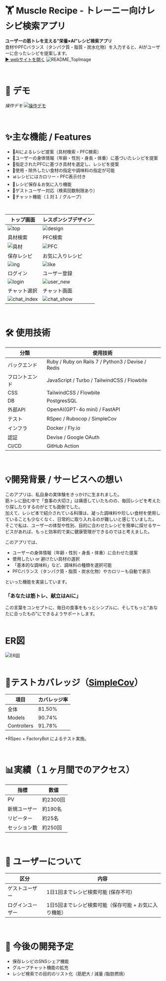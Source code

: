 # 🏋️ Muscle Recipe - トレーニー向けレシピ検索アプリ

**ユーザーの筋トレを支える”栄養×AI”レシピ検索アプリ**\
食材やPFCバランス（タンパク質・脂質・炭水化物）を入力すると、AIがユーザーに合ったレシピを提案します。\
[▶︎ webサイトを開く](https://www.muscle-recipe.com)
![README_TopImage](public/images/Muscle-Recipe.png)

<br/>

# 🎥 デモ

*操作デモ*
[![操作デモ](https://i.gyazo.com/bcefc44580282c7fbf931addbee51ef9.gif)](https://gyazo.com/bcefc44580282c7fbf931addbee51ef9)

<br/>

# ✨主な機能 / Features
- 🤖AIによるレシピ提案（具材検索・PFC検索）
- 👦ユーザーの身体情報（年齢・性別・身長・体重）に基づいたレシピを提案
- 🍗指定されたPFCに基づき具材を選定し、レシピを提案
- 🥕使用・除外したい食材の指定や調味料の指定が可能
- 📊レシピにはカロリー・PFC表示付き
- 🩷レシピ保存＆お気に入り機能
- 👤ゲストユーザー対応（検索回数制限あり）
- 💬チャット機能（１対１ / グループ）

<br/>

| トップ画面 | レスポンシブデザイン |
| --- | --- |
| ![top](public/images/README_images/top.png) | ![design](public/images/README_images/recipe_design.png) |
| 具材検索 | PFC検索 |
| ![具材](public/images/README_images/search_ing.png) | ![PFC](public/images/README_images/search_pfc.png) |
| 保存レシピ | お気に入りレシピ |
| ![ing](public/images/README_images/save_all.png)| ![like](public/images/README_images/save_like.png) |
| ログイン | ユーザー登録 |
| ![login](public/images/README_images/login.png) | ![user_new](public/images/README_images/user_new.png) |
| チャット選択 | チャット画面 |
| ![chat_index](public/images/README_images/chat_index.png) | ![chat_show](public/images/README_images/chat_show.png) |

<br/>

# 🛠 使用技術

| 分類      | 使用技術                                             |
| ------- | ------------------------------------------------ |
| バックエンド  | Ruby / Ruby on Rails 7 / Python3 / Devise / Redis | 
| フロントエンド | JavaScript / Turbo / TailwindCSS / Flowbite |
| CSS           | TailwindCSS / Flowbite |
| DB            | PostgresSQL |
| 外部API       | OpenAI(GPT-4o mini) / FastAPI |
| テスト        | RSpec / Rubocop / SimpleCov |
| インフラ      | Docker / Fly.io  |
| 認証          | Devise / Google OAuth |
| CI/CD        | GitHub Action |

<br/>

# 💡開発背景 / サービスへの想い
このアプリは、私自身の実体験をきっかけに生まれました。\
筋トレに励む中で「食事の大切さ」は痛感していたものの、毎回レシピを考えたり探したりするのがとても面倒でした。\
加えて、レシピ本で紹介されている料理は、凝った調味料や珍しい食材を使用していることも少なくなく、日常的に取り入れるのが難しいと感じていました。\
そこで私は、ユーザーの体型や性別、目的に合わせたレシピを簡単に探せるサービスがあれば、もっと効率的で楽に健康管理ができるのではと考えました。

このアプリでは、
  - ユーザーの身体情報（年齢・性別・身長・体重）に合わせた提案
  - 使用したい or 避けたい具材の選択
  - 「基本的な調味料」など、調味料の種類を選択可能
  - PFCバランス（タンパク質・脂質・炭水化物）やカロリーも自動で表示
  
といった機能を実装しています。

### **「あなたは筋トレ、献立はAIに」**

この言葉をコンセプトに、毎日の食事をもっとシンプルに、そしてもっと“あなたに合ったもの”にできるようサポートします。\
<br/>


# ER図
![ER図](public/images/README_images/MuscleRecipe_2.drawio.png)
\
<br/>

# 🧪テストカバレッジ（[SimpleCov](https://github.com/simplecov-ruby/simplecov)）
| 項目 | カバレッジ率 |
|---|---|
| 全体 | 81.50% |
| Models | 90.74% |
| Controllers | 91.78% |

*RSpec + FactoryBot によるテスト実施。

<br/>

# 📊実績（１ヶ月間でのアクセス）
| 指標 | 数値 |
|------|------|
| PV | 約2300回 |
| 新規ユーザー | 約190名 |
| リピーター | 約25名 |
| セッション数 | 約250回 |

<br/>

# 👤 ユーザーについて

| 区分       | 内容                  |
| -------- | ------------------- |
| ゲストユーザー  | 1日1回までレシピ検索可能 (保存不可) |
| ログインユーザー | 1日5回までレシピ検索可能（保存可能 + お気に入り機能）  |  
<br/>

# 🌱 今後の開発予定

- 保存レシピのSNSシェア機能
- グループチャット機能の拡充
- レシピ検索での目的のリスト化（筋肥大 / 減量 /脂肪燃焼）
